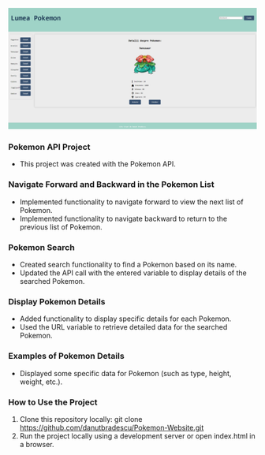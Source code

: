 ![alt text](image.png)
### Pokemon API Project
 - This project was created with the Pokemon API.

### Navigate Forward and Backward in the Pokemon List
 - Implemented functionality to navigate forward to view the next list of Pokemon.
 - Implemented functionality to navigate backward to return to the previous list of Pokemon.
### Pokemon Search
 - Created search functionality to find a Pokemon based on its name.
 - Updated the API call with the entered variable to display details of the searched Pokemon.
### Display Pokemon Details
 - Added functionality to display specific details for each Pokemon.
 - Used the URL variable to retrieve detailed data for the searched Pokemon.
### Examples of Pokemon Details
 - Displayed some specific data for Pokemon (such as type, height, weight, etc.).
### How to Use the Project
1. Clone this repository locally: git clone https://github.com/danutbradescu/Pokemon-Website.git
2. Run the project locally using a development server or open index.html in a browser.
